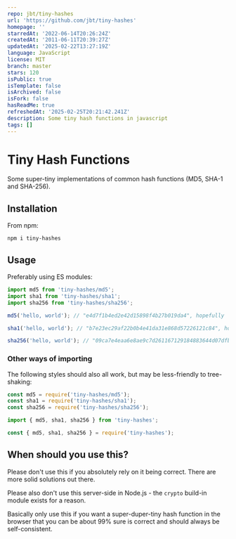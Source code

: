 ```yaml
---
repo: jbt/tiny-hashes
url: 'https://github.com/jbt/tiny-hashes'
homepage: ''
starredAt: '2022-06-14T20:26:24Z'
createdAt: '2011-06-11T20:39:27Z'
updatedAt: '2025-02-22T13:27:19Z'
language: JavaScript
license: MIT
branch: master
stars: 120
isPublic: true
isTemplate: false
isArchived: false
isFork: false
hasReadMe: true
refreshedAt: '2025-02-25T20:21:42.241Z'
description: Some tiny hash functions in javascript
tags: []
---
```


# Tiny Hash Functions

Some super-tiny implementations of common hash functions (MD5, SHA-1 and SHA-256).

## Installation

From npm:

```
npm i tiny-hashes
```

## Usage

Preferably using ES modules:

```js
import md5 from 'tiny-hashes/md5';
import sha1 from 'tiny-hashes/sha1';
import sha256 from 'tiny-hashes/sha256';

md5('hello, world'); // "e4d7f1b4ed2e42d15898f4b27b019da4", hopefully

sha1('hello, world'); // "b7e23ec29af22b0b4e41da31e868d57226121c84", hopefully

sha256('hello, world'); // "09ca7e4eaa6e8ae9c7d261167129184883644d07dfba7cbfbc4c8a2e08360d5b", hopefully
```

### Other ways of importing

The following styles should also all work, but may be less-friendly to tree-shaking:

```js
const md5 = require('tiny-hashes/md5');
const sha1 = require('tiny-hashes/sha1');
const sha256 = require('tiny-hashes/sha256');

import { md5, sha1, sha256 } from 'tiny-hashes';

const { md5, sha1, sha256 } = require('tiny-hashes');
```

## When should you use this?

Please don't use this if you absolutely rely on it being correct. There are more solid solutions out there.

Please also don't use this server-side in Node.js - the `crypto` build-in module exists for a reason.

Basically only use this if you want a super-duper-tiny hash function in the browser that you can be about 99% sure is correct and should always be self-consistent.
